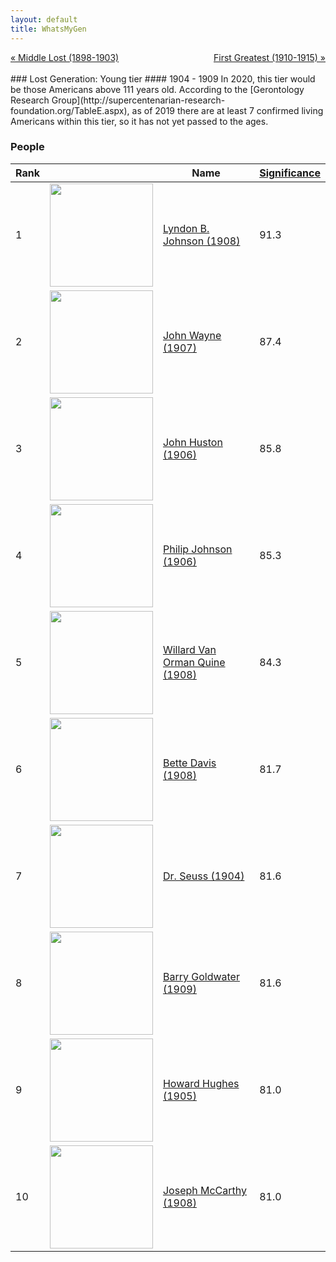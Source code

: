 ```yaml
---
layout: default
title: WhatsMyGen
---
```

<div style="overflow: hidden"><a href="/WhatsMyGen/generations/lost-middle.html" class="previous" style="float: left !important">&laquo; Middle Lost (1898-1903)</a><a href="/WhatsMyGen/generations/greatest-first.html" class="next" style="float: right !important">First Greatest (1910-1915) &raquo;</a></div>
<br>
### Lost Generation: Young tier
#### 1904 - 1909
In 2020, this tier would be those Americans above 111 years old. According to the [Gerontology Research Group](http://supercentenarian-research-foundation.org/TableE.aspx), as of 2019 there are at least 7 confirmed living Americans within this tier, so it has not yet passed to the ages. 

### People

Rank |     | Name                               | <a href="/WhatsMyGen/FAQ.html#Significance">Significance</a> 
---- | --- | ---------------------------------- | -------- 
1    | <img src="https://upload.wikimedia.org/wikipedia/commons/c/c3/37_Lyndon_Johnson_3x4.jpg" width="165" /> | [Lyndon B. Johnson (1908)](https://en.wikipedia.org/wiki/Lyndon_B._Johnson) | 91.3
2    | <img src="https://upload.wikimedia.org/wikipedia/commons/7/7b/John_Wayne_-_still_portrait.jpg" width="165" /> | [John Wayne (1907)](https://en.wikipedia.org/wiki/John_Wayne) | 87.4
3    | <img src="https://upload.wikimedia.org/wikipedia/commons/8/80/John_Huston_-_publicity.JPG" width="165" /> | [John Huston (1906)](https://en.wikipedia.org/wiki/John_Huston) | 85.8
4    | <img src="https://upload.wikimedia.org/wikipedia/commons/0/07/Philip_Johnson.2002.FILARDO.jpg" width="165" /> | [Philip Johnson (1906)](https://en.wikipedia.org/wiki/Philip_Johnson) | 85.3
5    | <img src="https://upload.wikimedia.org/wikipedia/commons/6/62/Wvq-passport-1975-400dpi-crop.jpg" width="165" /> | [Willard Van Orman Quine (1908)](https://en.wikipedia.org/wiki/Willard_Van_Orman_Quine) | 84.3
6    | <img src="https://upload.wikimedia.org/wikipedia/commons/4/40/Bette_Davis_-_Photoplay%2C_June_1938.jpg" width="165" /> | [Bette Davis (1908)](https://en.wikipedia.org/wiki/Bette_Davis) | 81.7
7    | <img src="https://upload.wikimedia.org/wikipedia/commons/5/55/Ted_Geisel_NYWTS_2_crop.jpg" width="165" /> | [Dr. Seuss (1904)](https://en.wikipedia.org/wiki/Dr_Suess) | 81.6
8    | <img src="https://upload.wikimedia.org/wikipedia/commons/7/7a/Barry_Goldwater_photo1962.jpg" width="165" /> | [Barry Goldwater (1909)](https://en.wikipedia.org/wiki/Barry_Goldwater) | 81.6
9    | <img src="https://upload.wikimedia.org/wikipedia/commons/1/1b/Howard_Hughes_1938.jpg" width="165" /> | [Howard Hughes (1905)](https://en.wikipedia.org/wiki/Howard_Hughes) | 81.0
10   | <img src="https://upload.wikimedia.org/wikipedia/commons/8/8b/Joseph_McCarthy_adjusted.jpg" width="165" /> | [Joseph McCarthy (1908)](https://en.wikipedia.org/wiki/Joseph_McCarthy) | 81.0
